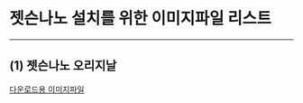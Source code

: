 # 젯슨나노 설치를 위한 이미지파일 리스트
***

## (1) 젯슨나노 오리지날 

[다운로드용 이미지파일](https://drive.google.com/open?id=14egTHCwcH7Z4_FVVPfy-1JVZ_yrsOHO7)



```
